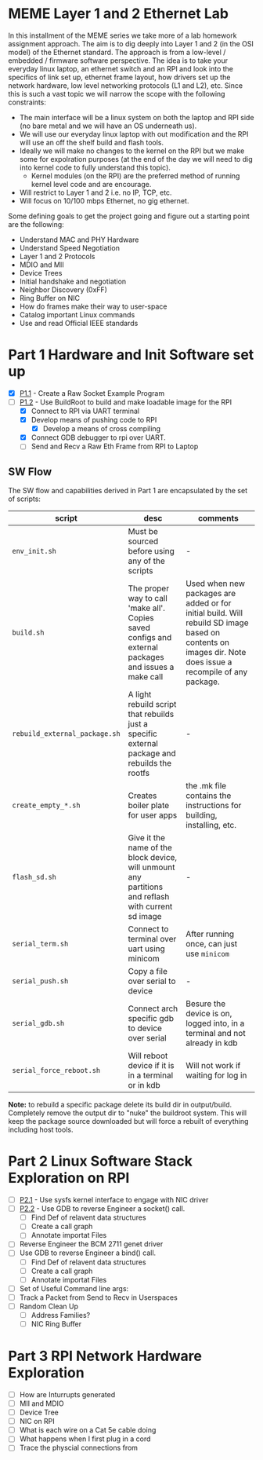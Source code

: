 # MEME Layer 1 and 2 Ethernet Lab

In this installment of the MEME series we take more of a lab homework assignment approach. The aim is to dig deeply into Layer 1 and 2 (in the OSI model) of the Ethernet standard. The approach is from a low-level / embedded / firmware software perspective. The idea is to take your everyday linux laptop, an ethernet switch and an RPI and look into the specifics of link set up, ethernet frame layout, how drivers set up the network hardware, low level networking protocols (L1 and L2), etc. Since this is such a vast topic we will narrow the scope with the following constraints:

* The main interface will be a linux system on both the laptop and RPI side (no bare metal and we will have an OS underneath us).
* We will use our everyday linux laptop with out modification and the RPI will use an off the shelf build and flash tools.
* Ideally we will make no changes to the kernel on the RPI but we make some for expolration purposes (at the end of the day we will need to dig into kernel code to fully understand this topic).
    * Kernel modules (on the RPI) are the preferred method of running kernel level code and are encourage.
* Will restrict to Layer 1 and 2 i.e. no IP, TCP, etc.
* Will focus on 10/100 mbps Ethernet, no gig ethernet.

Some defining goals to get the project going and figure out a starting point are the following:

* Understand MAC and PHY Hardware
* Understand Speed Negotiation
* Layer 1 and 2 Protocols
* MDIO and MII
* Device Trees
* Initial handshake and negotiation
* Neighbor Discovery (0xFF)
* Ring Buffer on NIC
* How do frames make their way to user-space
* Catalog important Linux commands
* Use and read Official IEEE standards

# Part 1 Hardware and Init Software set up

* [X] [P1.1](./P1.1/) - Create a Raw Socket Example Program
* [ ] [P1.2](./P1.2/) - Use BuildRoot to build and make loadable image for the RPI
    * [X] Connect to RPI via UART terminal
    * [X] Develop means of pushing code to RPI
        * [X] Develop a means of cross compiling
    * [X] Connect GDB debugger to rpi over UART.
    * [ ] Send and Recv a Raw Eth Frame from RPI to Laptop

## SW Flow

The SW flow and capabilities derived in Part 1 are encapsulated by the set of scripts: 

| script | desc | comments|
| --- | --- | --- |
| `env_init.sh` | Must be sourced before using any of the scripts | - |
| `build.sh` | The proper way to call 'make all'. Copies saved configs and external packages and issues a make call | Used when new packages are added or for initial build. Will rebuild SD image based on contents on images dir. Note does issue a recompile of any package. |
| `rebuild_external_package.sh` | A light rebuild script that rebuilds just a specific external package and rebuilds the rootfs | - |
| `create_empty_*.sh` | Creates boiler plate for user apps | the .mk file contains the instructions for building, installing, etc. |
| `flash_sd.sh` | Give it the name of the block device, will unmount any partitions and reflash with current sd image | - |
| `serial_term.sh` | Connect to terminal over uart using minicom | After running once, can just use `minicom` | 
| `serial_push.sh` | Copy a file over serial to device | - |
| `serial_gdb.sh`  | Connect arch specific gdb to device over serial | Besure the device is on, logged into, in a terminal and not already in kdb |
| `serial_force_reboot.sh` | Will reboot device if it is in a terminal or in kdb | Will not work if waiting for log in |  

**Note:** to rebuild a specific package delete its build dir in output/build.  Completely remove the output dir to "nuke" the buildroot system. This will keep the package source downloaded but will force a rebuilt of everything including host tools.  

# Part 2 Linux Software Stack Exploration on RPI

* [ ] [P2.1](./P2.1/) - Use sysfs kernel interface to engage with NIC driver
* [ ] [P2.2](./P2.2/) - Use GDB to reverse Engineer a socket() call.
    * [ ] Find Def of relavent data structures
    * [ ] Create a call graph
    * [ ] Annotate importat Files
* [ ] Reverse Engineer the BCM 2711 genet driver
* [ ] Use GDB to reverse Engineer a bind() call.
    * [ ] Find Def of relavent data structures
    * [ ] Create a call graph
    * [ ] Annotate importat Files
* [ ] Set of Useful Command line args:
* [ ] Track a Packet from Send to Recv in Userspaces
* [ ] Random Clean Up
    * [ ] Address Families?
    * [ ] NIC Ring Buffer

# Part 3 RPI Network Hardware Exploration

* [ ] How are Inturrupts generated
* [ ] MII and MDIO
* [ ] Device Tree
* [ ] NIC on RPI
* [ ] What is each wire on a Cat 5e cable doing
* [ ] What happens when I first plug in a cord
* [ ] Trace the physcial connections from